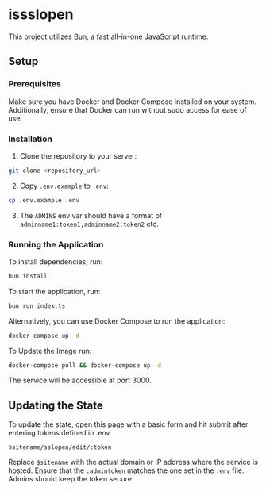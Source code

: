 # issslopen

This project utilizes [Bun](https://bun.sh), a fast all-in-one JavaScript runtime.

## Setup

### Prerequisites

Make sure you have Docker and Docker Compose installed on your system. Additionally, ensure that Docker can run without sudo access for ease of use.

### Installation

1. Clone the repository to your server:

```bash
git clone <repository_url>
```

2. Copy `.env.example` to `.env`:

```bash
cp .env.example .env
```

3. The `ADMINS` env var should have a format of `adminname1:token1,adminname2:token2` etc.

### Running the Application

To install dependencies, run:

```bash
bun install
```

To start the application, run:

```bash
bun run index.ts
```

Alternatively, you can use Docker Compose to run the application:

```bash
docker-compose up -d
```
To Update the Image run:
```bash
docker-compose pull && docker-compose up -d
```

The service will be accessible at port 3000.

## Updating the State

To update the state, open this page with a basic form and hit submit after entering tokens defined in .env

```
$sitename/sslopen/edit/:token

```

Replace `$sitename` with the actual domain or IP address where the service is hosted. Ensure that the `:admintoken` matches the one set in the `.env` file. Admins should keep the token secure.
